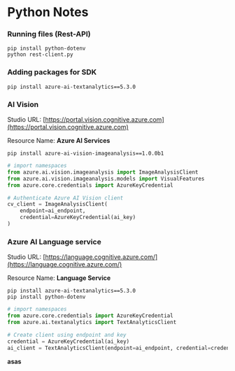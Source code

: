 # Python Notes

### Running files (Rest-API)

```
pip install python-dotenv
python rest-client.py
```

### Adding packages for SDK

```
pip install azure-ai-textanalytics==5.3.0
```

### AI Vision

Studio URL: [https://portal.vision.cognitive.azure.com](https://portal.vision.cognitive.azure.com)

Resource Name: **Azure AI Services**

```
pip install azure-ai-vision-imageanalysis==1.0.0b1
```

```python
# import namespaces
from azure.ai.vision.imageanalysis import ImageAnalysisClient
from azure.ai.vision.imageanalysis.models import VisualFeatures
from azure.core.credentials import AzureKeyCredential

# Authenticate Azure AI Vision client
cv_client = ImageAnalysisClient(
    endpoint=ai_endpoint,
    credential=AzureKeyCredential(ai_key)
)
```

### Azure AI Language service

Studio URL: [https://language.cognitive.azure.com/](https://language.cognitive.azure.com/)

Resource Name: **Language Service**

```
pip install azure-ai-textanalytics==5.3.0
pip install python-dotenv
```

```python
# import namespaces
from azure.core.credentials import AzureKeyCredential
from azure.ai.textanalytics import TextAnalyticsClient

# Create client using endpoint and key
credential = AzureKeyCredential(ai_key)
ai_client = TextAnalyticsClient(endpoint=ai_endpoint, credential=credential)
```

**asas**

